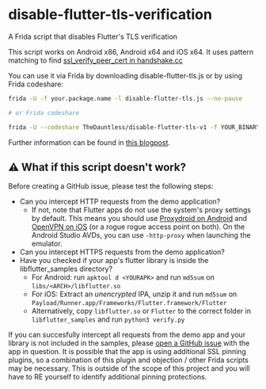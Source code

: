 # disable-flutter-tls-verification
A Frida script that disables Flutter's TLS verification

This script works on Android x86, Android x64 and iOS x64. It uses pattern matching to find [ssl_verify_peer_cert in handshake.cc](https://github.com/google/boringssl/blob/master/ssl/handshake.cc#L323)

You can use it via Frida by downloading disable-flutter-tls.js or by using Frida codeshare:

```bash
frida -U -f your.package.name -l disable-flutter-tls.js --no-pause

# or Frida codeshare

frida -U --codeshare TheDauntless/disable-flutter-tls-v1 -f YOUR_BINARY
```

Further information can be found in [this blogpost](https://blog.nviso.eu/2022/08/18/intercept-flutter-traffic-on-ios-and-android-http-https-dio-pinning/).

## :warning: What if this script doesn't work?

Before creating a GitHub issue, please test the following steps:

* Can you intercept HTTP requests from the demo application?
    * If not, note that Flutter apps do not use the system's proxy settings by default. This means you should use [Proxydroid on Android](https://blog.nviso.eu/2019/08/13/intercepting-traffic-from-android-flutter-applications/) and [OpenVPN on iOS](https://blog.nviso.eu/2020/06/12/intercepting-flutter-traffic-on-ios/) (or a rogue rogue access point on both). On the Android Studio AVDs, you can use `-http-proxy` when launching the emulator.
* Can you intercept HTTPS requests from the demo application?
* Have you checked if your app's flutter library is inside the libflutter_samples directory?
    * For Android: run `apktool d <YOURAPK>` and run `md5sum` on `libs/<ARCH>/libflutter.so`
    * For iOS: Extract an *unencrypted* IPA, unzip it and run `md5sum` on `Payload/Runner.app/Frameworks/Flutter.framework/Flutter`
    * Alternatively, copy `libflutter.so` or `Flutter` to the correct folder in `libflutter_samples` and run `python3 verify.py`

If you can succesfully intercept all requests from the demo app and your library is not included in the samples, please [open a GitHub issue](https://github.com/NVISOsecurity/disable-flutter-tls-verification/issues) with the app in question. It is possible that the app is using additional SSL pinning plugins, so a combination of this plugin and objection / other Frida scripts may be necessary. This is outside of the scope of this project and you will have to RE yourself to identify additional pinning protections.
